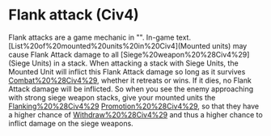 # Flank attack (Civ4)

Flank attacks are a game mechanic in "".
In-game text.
[List%20of%20mounted%20units%20in%20Civ4](Mounted units) may cause Flank Attack damage to all [Siege%20weapon%20%28Civ4%29](Siege Units) in a stack. When attacking a stack with Siege Units, the Mounted Unit will inflict this Flank Attack damage so long as it survives [Combat%20%28Civ4%29](combat), whether it retreats or wins. If it dies, no Flank Attack damage will be inflicted. So when you see the enemy approaching with strong siege weapon stacks, give your mounted units the [Flanking%20%28Civ4%29](Flanking) [Promotion%20%28Civ4%29](promotion), so that they have a higher chance of [Withdraw%20%28Civ4%29](withdrawal) and thus a higher chance to inflict damage on the siege weapons.